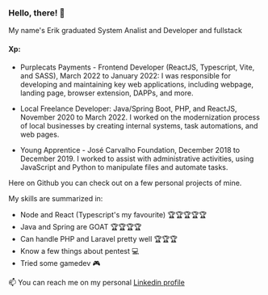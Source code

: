 ### Hello, there! :mage:

My name's Erik graduated System Analist and Developer and fullstack

#### Xp:

* Purplecats Payments - Frontend Developer (ReactJS, Typescript, Vite, and SASS), March 2022 to January 2022:
I was responsible for developing and maintaining key web applications, including webpage, landing page, browser extension, DAPPs, and more.

* Local Freelance Developer: Java/Spring Boot, PHP, and ReactJS, November 2020 to March 2022.
I worked on the modernization process of local businesses by creating internal systems, task automations, and web pages.

* Young Apprentice - José Carvalho Foundation, December 2018 to December 2019.
I worked to assist with administrative activities, using JavaScript and Python to manipulate files and automate tasks.

Here on Github you can check out on a few personal projects of mine.

My skills are summarized in:
- Node and React (Typescript's my favourite) 🏆🏆🏆🏆🏆
- Java and Spring are GOAT 🏆🏆🏆🏆
- Can handle PHP and Laravel pretty well 🏆🏆🏆
- Know a few things about pentest 💻
- Tried some gamedev 🎮


📫 You can reach me on my personal [Linkedin profile](https://www.linkedin.com/in/erik-natan-moreira-santos-983865195/)

<!--
**FueledByRage/FueledByRage** is a ✨ _special_ ✨ repository because its `README.md` (this file) appears on your GitHub profile.

Here are some ideas to get you started:

- 🔭 I’m currently working on ...
- 🌱 I’m currently learning ...
- 👯 I’m looking to collaborate on ...
- 🤔 I’m looking for help with ...
- 💬 Ask me about ...
- 📫 How to reach me: ...
- 😄 Pronouns: ...
- ⚡ Fun fact: ...
-->
